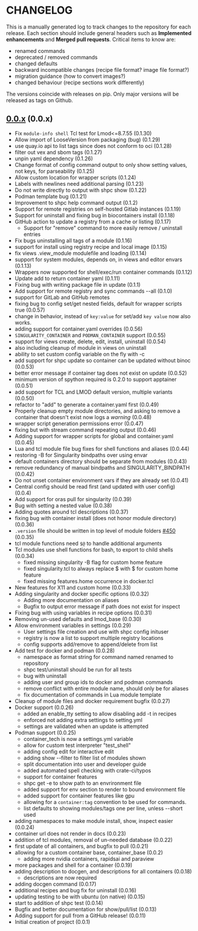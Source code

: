 # CHANGELOG

This is a manually generated log to track changes to the repository for each release.
Each section should include general headers such as **Implemented enhancements**
and **Merged pull requests**. Critical items to know are:

 - renamed commands
 - deprecated / removed commands
 - changed defaults
 - backward incompatible changes (recipe file format? image file format?)
 - migration guidance (how to convert images?)
 - changed behaviour (recipe sections work differently)

The versions coincide with releases on pip. Only major versions will be released as tags on Github.

## [0.0.x](https://github.com/singularityhub/singularity-hpc/tree/main) (0.0.x)
 - Fix `module-info shell` Tcl test for Lmod<=8.7.55 (0.1.30)
 - Allow import of LooseVersion from packaging (bug) (0.1.29)
 - use quay.io api to list tags since does not conform to oci (0.1.28)
 - filter out vex and sbom tags (0.1.27)
 - unpin yaml dependency (0.1.26)
 - Change format of config command output to only show setting values, not keys, for parseability (0.1.25)
 - Allow custom location for wrapper scripts (0.1.24)
 - Labels with newlines need additional parsing (0.1.23)
 - Do not write directly to output with shpc show (0.1.22)
 - Podman template bug (0.1.21)
 - Improvement to shpc help command output (0.1.2)
 - Support for remote registries on self-hosted Gitlab instances (0.1.19)
 - Support for uninstall and fixing bug in biocontainers install (0.1.18)
 - GitHub action to update a registry from a cache or listing (0.1.17)
   - Support for "remove" command to more easily remove / uninstall entries
 - Fix bugs uninstalling all tags of a module (0.1.16)
 - support for install using registry recipe and local image (0.1.15)
 - fix views .view_module modulefile and loading (0.1.14)
 - support for system modules, depends on, in views and editor envars (0.1.13)
 - Wrappers now supported for shell/exec/run container commands (0.1.12)
 - Update add to return container yaml (0.1.11)
 - Fixing bug with writing package file in update (0.1.1)
 - Add support for remote registry and sync commands --all (0.1.0)
  - support for GitLab and GitHub remotes
 - fixing bug to config set/get nested fields, default for wrapper scripts true (0.0.57)
  - change in behavior, instead of `key:value` for set/add `key value` now also works.
 - adding support for container.yaml overrides (0.0.56)
 - `SINGULARITY_CONTAINER` and `PODMAN_CONTAINER` support (0.0.55)
 - support for views create, delete, edit, install, uninstall (0.0.54)
  - also including cleanup of module in views on uninstall
  - ability to set custom config variable on the fly with -c
 - add support for shpc update so container can be updated without binoc (0.0.53)
 - better error message if container tag does not exist on update (0.0.52)
 - minimum version of spython required is 0.2.0 to support apptainer (0.0.51)
 - add support for TCL and LMOD default version, multiple variants (0.0.50)
 - refactor to "add" to generate a container.yaml first (0.0.49)
 - Properly cleanup empty module directories, and asking to remove a container that doesn't exist now logs a _warning_ (0.0.48)
 - wrapper script generation permissions error (0.0.47)
 - fixing but with stream command repeating output (0.0.46)
 - Adding support for wrapper scripts for global and container.yaml (0.0.45)
 - Lua and tcl module file bug fixes for shell functions and aliases (0.0.44)
  - restoring -B for Singularity bindpaths over using envar
 - default containers directory should be separate from modules (0.0.43)
 - remove redundancy of manual bindpaths and SINGULARITY_BINDPATH (0.0.42)
 - Do not unset container environment vars if they are already set (0.0.41)
 - Central config should be read first (and updated with user config) (0.0.4)
 - Add support for oras pull for singularity (0.0.39)
 - Bug with setting a nested value (0.0.38)
 - Adding quotes around tcl descriptions (0.0.37)
 - fixing bug with container install (does not honor module directory) (0.0.36)
 - `.version` file should be written in top level of module folders [#450](https://github.com/singularityhub/singularity-hpc/issues/450) (0.0.35)
  - tcl module functions need `$@` to handle additional arguments
 - Tcl modules use shell functions for bash, to export to child shells (0.0.34)
   - fixed missing singularity -B flag for custom home feature
   - fixed singularity.tcl to always replace $ with \$ for custom home feature
   - fixed missing features.home occurrence in docker.tcl
 - New features for X11 and custom home (0.0.33)
 - Adding singularity and docker specific options (0.0.32)
   - Adding more documentation on aliases
   - Bugfix to output error message if path does not exist for inspect
 - Fixing bug with using variables in recipe options (0.0.31)
 - Removing un-used defaults and lmod_base (0.0.30)
 - Allow environment variables in settings (0.0.29)
   - User settings file creation and use with shpc config inituser
   - registry is now a list to support multiple registry locations
   - config supports add/remove to append/delete from list
 - Add test for docker and podman (0.0.28)
   - namespace as format string for command named renamed to repository
   - shpc test/uninstall should be run for all tests
   - bug with uninstall
   - adding user and group ids to docker and podman commands
   - remove conflict with entire module name, should only be for aliases
   - fix documentation of commands in Lua module template
 - Cleanup of module files and docker requirement bugfix (0.0.27)
 - Docker support (0.0.26)
   - added an enable_tty setting to allow disabling add -t in recipes
   - enforced not adding extra settings to setting.yml
   - settings are validated when an update is attempted
 - Podman support (0.0.25)
   - container_tech is now a settings.yml variable
   - allow for custom test interpreter "test_shell"
   - adding config edit for interactive edit
   - adding show --filter to filter list of modules shown
   - split documentation into user and developer guide
   - added automated spell checking with crate-ci/typos
   - support for container features
   - shpc get -e to show path to an envrironment file
   - added support for env section to render to bound environment file
   - added support for container features like gpu
   - allowing for a `container:tag` convention to be used for commands.
   - list defaults to showing modules/tags one per line, unless --short used
 - adding namespaces to make module install, show, inspect easier (0.0.24)
 - container url does not render in docs (0.0.23)
 - addition of tcl modules, removal of un-needed database (0.0.22)
 - first update of all containers, and bugfix to pull (0.0.21)
 - allowing for a custom container base, container_base (0.0.2)
   - adding more nvidia containers, rapidsai and paraview
 - more packages and shell for a container (0.0.19)
 - adding description to docgen, and descriptions for all containers (0.0.18)
   - descriptions are now required
 - adding docgen command (0.0.17)
 - additional recipes and bug fix for uninstall (0.0.16)
 - updating testing to be with ubuntu (on native) (0.0.15)
 - start to addition of shpc test (0.0.14)
 - Bugfix and better documentation for show/pull/list (0.0.13)
 - Adding support for pull from a GitHub release! (0.0.11)
 - Initial creation of project (0.0.1)
